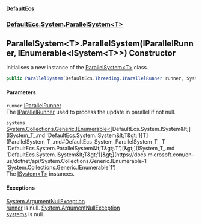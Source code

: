 #### [DefaultEcs](index.md 'index')
### [DefaultEcs.System](index.md#DefaultEcs_System 'DefaultEcs.System').[ParallelSystem&lt;T&gt;](ParallelSystem_T_.md 'DefaultEcs.System.ParallelSystem&lt;T&gt;')
## ParallelSystem&lt;T&gt;.ParallelSystem(IParallelRunner, IEnumerable&lt;ISystem&lt;T&gt;&gt;) Constructor
Initialises a new instance of the [ParallelSystem&lt;T&gt;](ParallelSystem_T_.md 'DefaultEcs.System.ParallelSystem&lt;T&gt;') class.  
```csharp
public ParallelSystem(DefaultEcs.Threading.IParallelRunner runner, System.Collections.Generic.IEnumerable<DefaultEcs.System.ISystem<T>> systems);
```
#### Parameters
<a name='DefaultEcs_System_ParallelSystem_T__ParallelSystem(DefaultEcs_Threading_IParallelRunner_System_Collections_Generic_IEnumerable_DefaultEcs_System_ISystem_T__)_runner'></a>
`runner` [IParallelRunner](IParallelRunner.md 'DefaultEcs.Threading.IParallelRunner')  
The [IParallelRunner](IParallelRunner.md 'DefaultEcs.Threading.IParallelRunner') used to process the update in parallel if not null.
  
<a name='DefaultEcs_System_ParallelSystem_T__ParallelSystem(DefaultEcs_Threading_IParallelRunner_System_Collections_Generic_IEnumerable_DefaultEcs_System_ISystem_T__)_systems'></a>
`systems` [System.Collections.Generic.IEnumerable&lt;](https://docs.microsoft.com/en-us/dotnet/api/System.Collections.Generic.IEnumerable-1 'System.Collections.Generic.IEnumerable`1')[DefaultEcs.System.ISystem&lt;](ISystem_T_.md 'DefaultEcs.System.ISystem&lt;T&gt;')[T](ParallelSystem_T_.md#DefaultEcs_System_ParallelSystem_T__T 'DefaultEcs.System.ParallelSystem&lt;T&gt;.T')[&gt;](ISystem_T_.md 'DefaultEcs.System.ISystem&lt;T&gt;')[&gt;](https://docs.microsoft.com/en-us/dotnet/api/System.Collections.Generic.IEnumerable-1 'System.Collections.Generic.IEnumerable`1')  
The [ISystem&lt;T&gt;](ISystem_T_.md 'DefaultEcs.System.ISystem&lt;T&gt;') instances.
  
#### Exceptions
[System.ArgumentNullException](https://docs.microsoft.com/en-us/dotnet/api/System.ArgumentNullException 'System.ArgumentNullException')  
[runner](ParallelSystem_T__ParallelSystem(IParallelRunner_IEnumerable_ISystem_T__).md#DefaultEcs_System_ParallelSystem_T__ParallelSystem(DefaultEcs_Threading_IParallelRunner_System_Collections_Generic_IEnumerable_DefaultEcs_System_ISystem_T__)_runner 'DefaultEcs.System.ParallelSystem&lt;T&gt;.ParallelSystem(DefaultEcs.Threading.IParallelRunner, System.Collections.Generic.IEnumerable&lt;DefaultEcs.System.ISystem&lt;T&gt;&gt;).runner') is null.
[System.ArgumentNullException](https://docs.microsoft.com/en-us/dotnet/api/System.ArgumentNullException 'System.ArgumentNullException')  
[systems](ParallelSystem_T__ParallelSystem(IParallelRunner_IEnumerable_ISystem_T__).md#DefaultEcs_System_ParallelSystem_T__ParallelSystem(DefaultEcs_Threading_IParallelRunner_System_Collections_Generic_IEnumerable_DefaultEcs_System_ISystem_T__)_systems 'DefaultEcs.System.ParallelSystem&lt;T&gt;.ParallelSystem(DefaultEcs.Threading.IParallelRunner, System.Collections.Generic.IEnumerable&lt;DefaultEcs.System.ISystem&lt;T&gt;&gt;).systems') is null.
